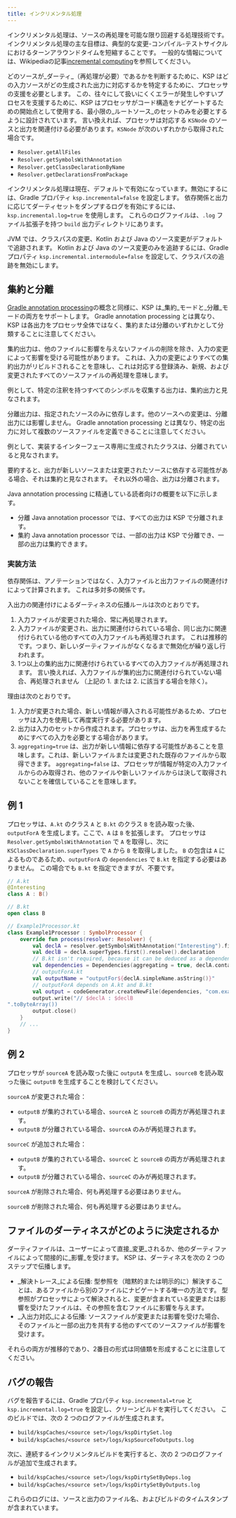 ```yaml
---
title: インクリメンタル処理
---
```

インクリメンタル処理は、ソースの再処理を可能な限り回避する処理技術です。
インクリメンタル処理の主な目標は、典型的な変更-コンパイル-テストサイクルにおけるターンアラウンドタイムを短縮することです。
一般的な情報については、Wikipediaの記事[incremental computing](https://en.wikipedia.org/wiki/Incremental_computing)を参照してください。

どのソースが_ダーティ_（再処理が必要）であるかを判断するために、KSP はどの入力ソースがどの生成された出力に対応するかを特定するために、プロセッサの支援を必要とします。
この、往々にして扱いにくくエラーが発生しやすいプロセスを支援するために、KSP はプロセッサがコード構造をナビゲートするための開始点として使用する、最小限の_ルートソース_のセットのみを必要とするように設計されています。
言い換えれば、プロセッサは対応する `KSNode` のソースと出力を関連付ける必要があります。`KSNode` が次のいずれかから取得された場合です。
* `Resolver.getAllFiles`
* `Resolver.getSymbolsWithAnnotation`
* `Resolver.getClassDeclarationByName`
* `Resolver.getDeclarationsFromPackage`

インクリメンタル処理は現在、デフォルトで有効になっています。無効にするには、Gradle プロパティ `ksp.incremental=false` を設定します。
依存関係と出力に応じてダーティセットをダンプするログを有効にするには、`ksp.incremental.log=true` を使用します。
これらのログファイルは、`.log` ファイル拡張子を持つ `build` 出力ディレクトリにあります。

JVM では、クラスパスの変更、Kotlin および Java のソース変更がデフォルトで追跡されます。
Kotlin および Java のソース変更のみを追跡するには、Gradle プロパティ `ksp.incremental.intermodule=false` を設定して、クラスパスの追跡を無効にします。

## 集約と分離

[Gradle annotation processing](https://docs.gradle.org/current/userguide/java_plugin.html#sec:incremental_annotation_processing)の概念と同様に、KSP は_集約_モードと_分離_モードの両方をサポートします。
Gradle annotation processing とは異なり、KSP は各出力をプロセッサ全体ではなく、集約または分離のいずれかとして分類することに注意してください。

集約出力は、他のファイルに影響を与えないファイルの削除を除き、入力の変更によって影響を受ける可能性があります。
これは、入力の変更によりすべての集約出力がリビルドされることを意味し、これは対応する登録済み、新規、および変更されたすべてのソースファイルの再処理を意味します。

例として、特定の注釈を持つすべてのシンボルを収集する出力は、集約出力と見なされます。

分離出力は、指定されたソースのみに依存します。他のソースへの変更は、分離出力には影響しません。
Gradle annotation processing とは異なり、特定の出力に対して複数のソースファイルを定義できることに注意してください。

例として、実装するインターフェース専用に生成されたクラスは、分離されていると見なされます。

要約すると、出力が新しいソースまたは変更されたソースに依存する可能性がある場合、それは集約と見なされます。
それ以外の場合、出力は分離されます。

Java annotation processing に精通している読者向けの概要を以下に示します。
* 分離 Java annotation processor では、すべての出力は KSP で分離されます。
* 集約 Java annotation processor では、一部の出力は KSP で分離でき、一部の出力は集約できます。

### 実装方法

依存関係は、アノテーションではなく、入力ファイルと出力ファイルの関連付けによって計算されます。
これは多対多の関係です。

入出力の関連付けによるダーティネスの伝播ルールは次のとおりです。
1. 入力ファイルが変更された場合、常に再処理されます。
2. 入力ファイルが変更され、出力に関連付けられている場合、同じ出力に関連付けられている他のすべての入力ファイルも再処理されます。
   これは推移的です。つまり、新しいダーティファイルがなくなるまで無効化が繰り返し行われます。
3. 1つ以上の集約出力に関連付けられているすべての入力ファイルが再処理されます。
   言い換えれば、入力ファイルが集約出力に関連付けられていない場合、再処理されません
   （上記の 1. または 2. に該当する場合を除く）。

理由は次のとおりです。
1. 入力が変更された場合、新しい情報が導入される可能性があるため、プロセッサは入力を使用して再度実行する必要があります。
2. 出力は入力のセットから作成されます。プロセッサは、出力を再生成するためにすべての入力を必要とする場合があります。
3. `aggregating=true` は、出力が新しい情報に依存する可能性があることを意味します。これは、新しいファイルまたは変更された既存のファイルから取得できます。
   `aggregating=false` は、プロセッサが情報が特定の入力ファイルからのみ取得され、他のファイルや新しいファイルからは決して取得されないことを確信していることを意味します。

## 例 1

プロセッサは、`A.kt` のクラス `A` と `B.kt` のクラス `B` を読み取った後、`outputForA` を生成します。ここで、`A` は `B` を拡張します。
プロセッサは `Resolver.getSymbolsWithAnnotation` で `A` を取得し、次に `KSClassDeclaration.superTypes` で `A` から `B` を取得しました。
`B` の包含は `A` によるものであるため、`outputForA` の `dependencies` で `B.kt` を指定する必要はありません。
この場合でも `B.kt` を指定できますが、不要です。

```kotlin
// A.kt
@Interesting
class A : B()

// B.kt
open class B

// Example1Processor.kt
class Example1Processor : SymbolProcessor {
    override fun process(resolver: Resolver) {
        val declA = resolver.getSymbolsWithAnnotation("Interesting").first() as KSClassDeclaration
        val declB = declA.superTypes.first().resolve().declaration
        // B.kt isn't required, because it can be deduced as a dependency by KSP
        val dependencies = Dependencies(aggregating = true, declA.containingFile!!)
        // outputForA.kt
        val outputName = "outputFor${declA.simpleName.asString()}"
        // outputForA depends on A.kt and B.kt
        val output = codeGenerator.createNewFile(dependencies, "com.example", outputName, "kt")
        output.write("// $declA : $declB
".toByteArray())
        output.close()
    }
    // ...
}
```

## 例 2

プロセッサが `sourceA` を読み取った後に `outputA` を生成し、`sourceB` を読み取った後に `outputB` を生成することを検討してください。

`sourceA` が変更された場合：
* `outputB` が集約されている場合、`sourceA` と `sourceB` の両方が再処理されます。
* `outputB` が分離されている場合、`sourceA` のみが再処理されます。

`sourceC` が追加された場合：
* `outputB` が集約されている場合、`sourceC` と `sourceB` の両方が再処理されます。
* `outputB` が分離されている場合、`sourceC` のみが再処理されます。

`sourceA` が削除された場合、何も再処理する必要はありません。

`sourceB` が削除された場合、何も再処理する必要はありません。

## ファイルのダーティネスがどのように決定されるか

ダーティファイルは、ユーザーによって直接_変更_されるか、他のダーティファイルによって間接的に_影響_を受けます。
KSP は、ダーティネスを次の 2 つのステップで伝播します。
* _解決トレース_による伝播:
  型参照を（暗黙的または明示的に）解決することは、あるファイルから別のファイルにナビゲートする唯一の方法です。
  型参照がプロセッサによって解決されると、変更が含まれている変更または影響を受けたファイルは、その参照を含むファイルに影響を与えます。
* _入出力対応_による伝播:
  ソースファイルが変更または影響を受けた場合、そのファイルと一部の出力を共有する他のすべてのソースファイルが影響を受けます。

それらの両方が推移的であり、2番目の形式は同値類を形成することに注意してください。

## バグの報告

バグを報告するには、Gradle プロパティ `ksp.incremental=true` と `ksp.incremental.log=true` を設定し、クリーンビルドを実行してください。
このビルドでは、次の 2 つのログファイルが生成されます。

* `build/kspCaches/<source set>/logs/kspDirtySet.log`
* `build/kspCaches/<source set>/logs/kspSourceToOutputs.log`

次に、連続するインクリメンタルビルドを実行すると、次の 2 つのログファイルが追加で生成されます。

* `build/kspCaches/<source set>/logs/kspDirtySetByDeps.log`
* `build/kspCaches/<source set>/logs/kspDirtySetByOutputs.log`

これらのログには、ソースと出力のファイル名、およびビルドのタイムスタンプが含まれています。